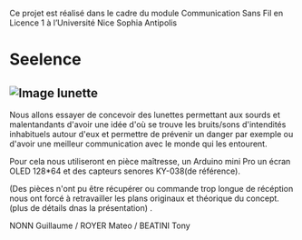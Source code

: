 Ce projet est réalisé dans le cadre du module Communication Sans Fil en Licence 1 à l’Université 
Nice Sophia Antipolis
# Seelence
![Image lunette](https://cdn.discordapp.com/attachments/174213561319555072/573786928546054144/unknown.png)
-----------------------------------------------------------------------------------------------------------------------------------
Nous allons essayer de concevoir des lunettes permettant aux sourds et malentandants d'avoir une idée d'où se trouve les bruits/sons d'intendités inhabituels autour d'eux et permettre de prévenir un danger par exemple ou d'avoir une meilleur communication avec le monde qui les entourent.

Pour cela nous utiliseront en pièce maîtresse, un Arduino mini Pro un écran OLED 128*64 et des capteurs senores KY-038(de référence).

(Des pièces n'ont pu être récupérer ou commande trop longue de récéption nous ont forcé à retravailler les plans originaux  et théorique du concept. (plus de détails dnas la présentation) .

NONN Guillaume / ROYER Mateo / BEATINI Tony 





